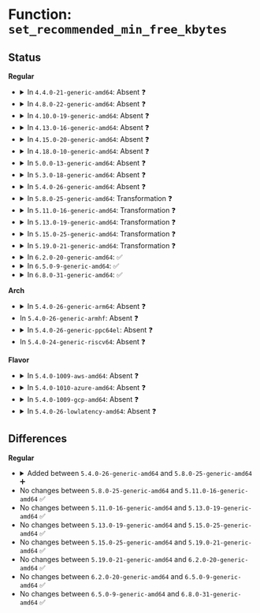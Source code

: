 # Function: <code>set_recommended_min_free_kbytes</code>

## Status
<b>Regular</b>
<ul>
<li>
<details>
<summary>In <code>4.4.0-21-generic-amd64</code>: Absent ❓</summary>

```json
{
  "name": "set_recommended_min_free_kbytes",
  "collision_type": "Unique Static",
  "inline_type": "Full",
  "funcs": [
    {
      "addr": 18446744071580893358,
      "name": "set_recommended_min_free_kbytes",
      "external": false,
      "loc": "mm/huge_memory.c:110",
      "file": "mm/huge_memory.c",
      "inline": "not declared, inlined",
      "caller_inline": [],
      "caller_func": []
    }
  ],
  "symbols": []
}
```
</details>
</li>
<li>
<details>
<summary>In <code>4.8.0-22-generic-amd64</code>: Absent ❓</summary>

```json
{
  "name": "set_recommended_min_free_kbytes",
  "collision_type": "Unique Static",
  "inline_type": "Full",
  "funcs": [
    {
      "addr": 18446744071581060380,
      "name": "set_recommended_min_free_kbytes",
      "external": false,
      "loc": "mm/khugepaged.c:1858",
      "file": "mm/khugepaged.c",
      "inline": "not declared, inlined",
      "caller_inline": [
        "mm/khugepaged.c:start_stop_khugepaged"
      ],
      "caller_func": []
    }
  ],
  "symbols": []
}
```
</details>
</li>
<li>
<details>
<summary>In <code>4.10.0-19-generic-amd64</code>: Absent ❓</summary>

```json
{
  "name": "set_recommended_min_free_kbytes",
  "collision_type": "Unique Static",
  "inline_type": "Full",
  "funcs": [
    {
      "addr": 18446744071581135644,
      "name": "set_recommended_min_free_kbytes",
      "external": false,
      "loc": "mm/khugepaged.c:1866",
      "file": "mm/khugepaged.c",
      "inline": "not declared, inlined",
      "caller_inline": [
        "mm/khugepaged.c:start_stop_khugepaged"
      ],
      "caller_func": []
    }
  ],
  "symbols": []
}
```
</details>
</li>
<li>
<details>
<summary>In <code>4.13.0-16-generic-amd64</code>: Absent ❓</summary>

```json
{
  "name": "set_recommended_min_free_kbytes",
  "collision_type": "Unique Static",
  "inline_type": "Full",
  "funcs": [
    {
      "addr": 18446744071581182844,
      "name": "set_recommended_min_free_kbytes",
      "external": false,
      "loc": "mm/khugepaged.c:1867",
      "file": "mm/khugepaged.c",
      "inline": "not declared, inlined",
      "caller_inline": [
        "mm/khugepaged.c:start_stop_khugepaged"
      ],
      "caller_func": []
    }
  ],
  "symbols": []
}
```
</details>
</li>
<li>
<details>
<summary>In <code>4.15.0-20-generic-amd64</code>: Absent ❓</summary>

```json
{
  "name": "set_recommended_min_free_kbytes",
  "collision_type": "Unique Static",
  "inline_type": "Full",
  "funcs": [
    {
      "addr": 18446744071581312012,
      "name": "set_recommended_min_free_kbytes",
      "external": false,
      "loc": "mm/khugepaged.c:1873",
      "file": "mm/khugepaged.c",
      "inline": "not declared, inlined",
      "caller_inline": [
        "mm/khugepaged.c:start_stop_khugepaged"
      ],
      "caller_func": []
    }
  ],
  "symbols": []
}
```
</details>
</li>
<li>
<details>
<summary>In <code>4.18.0-10-generic-amd64</code>: Absent ❓</summary>

```json
{
  "name": "set_recommended_min_free_kbytes",
  "collision_type": "Unique Static",
  "inline_type": "Full",
  "funcs": [
    {
      "addr": 18446744071581458736,
      "name": "set_recommended_min_free_kbytes",
      "external": false,
      "loc": "mm/khugepaged.c:1873",
      "file": "mm/khugepaged.c",
      "inline": "not declared, inlined",
      "caller_inline": [
        "mm/khugepaged.c:start_stop_khugepaged"
      ],
      "caller_func": []
    }
  ],
  "symbols": []
}
```
</details>
</li>
<li>
<details>
<summary>In <code>5.0.0-13-generic-amd64</code>: Absent ❓</summary>

```json
{
  "name": "set_recommended_min_free_kbytes",
  "collision_type": "Unique Static",
  "inline_type": "Full",
  "funcs": [
    {
      "addr": 18446744071581542416,
      "name": "set_recommended_min_free_kbytes",
      "external": false,
      "loc": "mm/khugepaged.c:1862",
      "file": "mm/khugepaged.c",
      "inline": "not declared, inlined",
      "caller_inline": [
        "mm/khugepaged.c:start_stop_khugepaged"
      ],
      "caller_func": []
    }
  ],
  "symbols": []
}
```
</details>
</li>
<li>
<details>
<summary>In <code>5.3.0-18-generic-amd64</code>: Absent ❓</summary>

```json
{
  "name": "set_recommended_min_free_kbytes",
  "collision_type": "Unique Static",
  "inline_type": "Full",
  "funcs": [
    {
      "addr": 18446744071581651424,
      "name": "set_recommended_min_free_kbytes",
      "external": false,
      "loc": "mm/khugepaged.c:1868",
      "file": "mm/khugepaged.c",
      "inline": "not declared, inlined",
      "caller_inline": [
        "mm/khugepaged.c:start_stop_khugepaged"
      ],
      "caller_func": []
    }
  ],
  "symbols": []
}
```
</details>
</li>
<li>
<details>
<summary>In <code>5.4.0-26-generic-amd64</code>: Absent ❓</summary>

```json
{
  "name": "set_recommended_min_free_kbytes",
  "collision_type": "Unique Static",
  "inline_type": "Full",
  "funcs": [
    {
      "addr": 18446744071581723952,
      "name": "set_recommended_min_free_kbytes",
      "external": false,
      "loc": "mm/khugepaged.c:2123",
      "file": "mm/khugepaged.c",
      "inline": "not declared, inlined",
      "caller_inline": [
        "mm/khugepaged.c:start_stop_khugepaged"
      ],
      "caller_func": []
    }
  ],
  "symbols": []
}
```
</details>
</li>
<li>
<details>
<summary>In <code>5.8.0-25-generic-amd64</code>: Transformation ❓</summary>

```c
void set_recommended_min_free_kbytes()
```

```json
{
  "name": "set_recommended_min_free_kbytes",
  "collision_type": "Unique Static",
  "inline_type": "No",
  "funcs": [
    {
      "addr": 0,
      "name": "set_recommended_min_free_kbytes",
      "external": false,
      "loc": "mm/khugepaged.c:2249",
      "file": "mm/khugepaged.c",
      "inline": "seen, unknown",
      "caller_inline": [],
      "caller_func": [
        "mm/khugepaged.c:start_stop_khugepaged"
      ]
    }
  ],
  "symbols": [
    {
      "addr": 18446744071581923824,
      "name": "set_recommended_min_free_kbytes",
      "section": ".text",
      "bind": "STB_LOCAL",
      "size": 193
    },
    {
      "addr": 18446744071581942061,
      "name": "set_recommended_min_free_kbytes.cold",
      "section": ".text",
      "bind": "STB_LOCAL",
      "size": 28
    }
  ]
}
```
</details>
</li>
<li>
<details>
<summary>In <code>5.11.0-16-generic-amd64</code>: Transformation ❓</summary>

```c
void set_recommended_min_free_kbytes()
```

```json
{
  "name": "set_recommended_min_free_kbytes",
  "collision_type": "Unique Static",
  "inline_type": "No",
  "funcs": [
    {
      "addr": 0,
      "name": "set_recommended_min_free_kbytes",
      "external": false,
      "loc": "mm/khugepaged.c:2286",
      "file": "mm/khugepaged.c",
      "inline": "seen, unknown",
      "caller_inline": [],
      "caller_func": [
        "mm/khugepaged.c:khugepaged_min_free_kbytes_update",
        "mm/khugepaged.c:start_stop_khugepaged"
      ]
    }
  ],
  "symbols": [
    {
      "addr": 18446744071581970912,
      "name": "set_recommended_min_free_kbytes",
      "section": ".text",
      "bind": "STB_LOCAL",
      "size": 193
    },
    {
      "addr": 18446744071591336797,
      "name": "set_recommended_min_free_kbytes.cold",
      "section": ".text",
      "bind": "STB_LOCAL",
      "size": 28
    }
  ]
}
```
</details>
</li>
<li>
<details>
<summary>In <code>5.13.0-19-generic-amd64</code>: Transformation ❓</summary>

```c
void set_recommended_min_free_kbytes()
```

```json
{
  "name": "set_recommended_min_free_kbytes",
  "collision_type": "Unique Static",
  "inline_type": "No",
  "funcs": [
    {
      "addr": 0,
      "name": "set_recommended_min_free_kbytes",
      "external": false,
      "loc": "mm/khugepaged.c:2274",
      "file": "mm/khugepaged.c",
      "inline": "seen, unknown",
      "caller_inline": [],
      "caller_func": [
        "mm/khugepaged.c:khugepaged_min_free_kbytes_update",
        "mm/khugepaged.c:start_stop_khugepaged"
      ]
    }
  ],
  "symbols": [
    {
      "addr": 18446744071581999024,
      "name": "set_recommended_min_free_kbytes",
      "section": ".text",
      "bind": "STB_LOCAL",
      "size": 193
    },
    {
      "addr": 18446744071591279481,
      "name": "set_recommended_min_free_kbytes.cold",
      "section": ".text",
      "bind": "STB_LOCAL",
      "size": 28
    }
  ]
}
```
</details>
</li>
<li>
<details>
<summary>In <code>5.15.0-25-generic-amd64</code>: Transformation ❓</summary>

```c
void set_recommended_min_free_kbytes()
```

```json
{
  "name": "set_recommended_min_free_kbytes",
  "collision_type": "Unique Static",
  "inline_type": "No",
  "funcs": [
    {
      "addr": 0,
      "name": "set_recommended_min_free_kbytes",
      "external": false,
      "loc": "mm/khugepaged.c:2296",
      "file": "mm/khugepaged.c",
      "inline": "seen, unknown",
      "caller_inline": [],
      "caller_func": [
        "mm/khugepaged.c:khugepaged_min_free_kbytes_update",
        "mm/khugepaged.c:start_stop_khugepaged"
      ]
    }
  ],
  "symbols": [
    {
      "addr": 18446744071582301088,
      "name": "set_recommended_min_free_kbytes",
      "section": ".text",
      "bind": "STB_LOCAL",
      "size": 193
    },
    {
      "addr": 18446744071592224318,
      "name": "set_recommended_min_free_kbytes.cold",
      "section": ".text",
      "bind": "STB_LOCAL",
      "size": 28
    }
  ]
}
```
</details>
</li>
<li>
<details>
<summary>In <code>5.19.0-21-generic-amd64</code>: Transformation ❓</summary>

```c
void set_recommended_min_free_kbytes()
```

```json
{
  "name": "set_recommended_min_free_kbytes",
  "collision_type": "Unique Static",
  "inline_type": "No",
  "funcs": [
    {
      "addr": 0,
      "name": "set_recommended_min_free_kbytes",
      "external": false,
      "loc": "mm/khugepaged.c:2309",
      "file": "mm/khugepaged.c",
      "inline": "seen, unknown",
      "caller_inline": [],
      "caller_func": [
        "mm/khugepaged.c:khugepaged_min_free_kbytes_update",
        "mm/khugepaged.c:start_stop_khugepaged"
      ]
    }
  ],
  "symbols": [
    {
      "addr": 18446744071582790816,
      "name": "set_recommended_min_free_kbytes",
      "section": ".text",
      "bind": "STB_LOCAL",
      "size": 235
    },
    {
      "addr": 18446744071594003468,
      "name": "set_recommended_min_free_kbytes.cold",
      "section": ".text",
      "bind": "STB_LOCAL",
      "size": 28
    }
  ]
}
```
</details>
</li>
<li>
<details>
<summary>In <code>6.2.0-20-generic-amd64</code>: ✅</summary>

```c
void set_recommended_min_free_kbytes()
```

```json
{
  "name": "set_recommended_min_free_kbytes",
  "collision_type": "Unique Static",
  "inline_type": "No",
  "funcs": [
    {
      "addr": 18446744071583325216,
      "name": "set_recommended_min_free_kbytes",
      "external": false,
      "loc": "mm/khugepaged.c:2509",
      "file": "mm/khugepaged.c",
      "inline": "seen, unknown",
      "caller_inline": [],
      "caller_func": [
        "mm/khugepaged.c:khugepaged_min_free_kbytes_update",
        "mm/khugepaged.c:start_stop_khugepaged"
      ]
    }
  ],
  "symbols": [
    {
      "addr": 18446744071583325216,
      "name": "set_recommended_min_free_kbytes",
      "section": ".text",
      "bind": "STB_LOCAL",
      "size": 254
    }
  ]
}
```
</details>
</li>
<li>
<details>
<summary>In <code>6.5.0-9-generic-amd64</code>: ✅</summary>

```c
void set_recommended_min_free_kbytes()
```

```json
{
  "name": "set_recommended_min_free_kbytes",
  "collision_type": "Unique Static",
  "inline_type": "No",
  "funcs": [
    {
      "addr": 18446744071583544064,
      "name": "set_recommended_min_free_kbytes",
      "external": false,
      "loc": "mm/khugepaged.c:2698",
      "file": "mm/khugepaged.c",
      "inline": "seen, unknown",
      "caller_inline": [],
      "caller_func": [
        "mm/khugepaged.c:khugepaged_min_free_kbytes_update",
        "mm/khugepaged.c:start_stop_khugepaged"
      ]
    }
  ],
  "symbols": [
    {
      "addr": 18446744071583544064,
      "name": "set_recommended_min_free_kbytes",
      "section": ".text",
      "bind": "STB_LOCAL",
      "size": 254
    }
  ]
}
```
</details>
</li>
<li>
<details>
<summary>In <code>6.8.0-31-generic-amd64</code>: ✅</summary>

```c
void set_recommended_min_free_kbytes()
```

```json
{
  "name": "set_recommended_min_free_kbytes",
  "collision_type": "Unique Static",
  "inline_type": "No",
  "funcs": [
    {
      "addr": 18446744071583740976,
      "name": "set_recommended_min_free_kbytes",
      "external": false,
      "loc": "mm/khugepaged.c:2577",
      "file": "mm/khugepaged.c",
      "inline": "seen, unknown",
      "caller_inline": [],
      "caller_func": [
        "mm/khugepaged.c:khugepaged_min_free_kbytes_update",
        "mm/khugepaged.c:start_stop_khugepaged"
      ]
    }
  ],
  "symbols": [
    {
      "addr": 18446744071583740976,
      "name": "set_recommended_min_free_kbytes",
      "section": ".text",
      "bind": "STB_LOCAL",
      "size": 277
    }
  ]
}
```
</details>
</li>
</ul>
<b>Arch</b>
<ul>
<li>
<details>
<summary>In <code>5.4.0-26-generic-arm64</code>: Absent ❓</summary>

```json
{
  "name": "set_recommended_min_free_kbytes",
  "collision_type": "Unique Static",
  "inline_type": "Full",
  "funcs": [
    {
      "addr": 18446603336493171592,
      "name": "set_recommended_min_free_kbytes",
      "external": false,
      "loc": "mm/khugepaged.c:2123",
      "file": "mm/khugepaged.c",
      "inline": "not declared, inlined",
      "caller_inline": [
        "mm/khugepaged.c:start_stop_khugepaged"
      ],
      "caller_func": []
    }
  ],
  "symbols": []
}
```
</details>
</li>
<li>
In <code>5.4.0-26-generic-armhf</code>: Absent ❓
</li>
<li>
<details>
<summary>In <code>5.4.0-26-generic-ppc64el</code>: Absent ❓</summary>

```json
{
  "name": "set_recommended_min_free_kbytes",
  "collision_type": "Unique Static",
  "inline_type": "Full",
  "funcs": [
    {
      "addr": 13835058055286667404,
      "name": "set_recommended_min_free_kbytes",
      "external": false,
      "loc": "mm/khugepaged.c:2123",
      "file": "mm/khugepaged.c",
      "inline": "not declared, inlined",
      "caller_inline": [
        "mm/khugepaged.c:start_stop_khugepaged"
      ],
      "caller_func": []
    }
  ],
  "symbols": []
}
```
</details>
</li>
<li>
In <code>5.4.0-24-generic-riscv64</code>: Absent ❓
</li>
</ul>
<b>Flavor</b>
<ul>
<li>
<details>
<summary>In <code>5.4.0-1009-aws-amd64</code>: Absent ❓</summary>

```json
{
  "name": "set_recommended_min_free_kbytes",
  "collision_type": "Unique Static",
  "inline_type": "Full",
  "funcs": [
    {
      "addr": 18446744071581692688,
      "name": "set_recommended_min_free_kbytes",
      "external": false,
      "loc": "mm/khugepaged.c:2123",
      "file": "mm/khugepaged.c",
      "inline": "not declared, inlined",
      "caller_inline": [
        "mm/khugepaged.c:start_stop_khugepaged"
      ],
      "caller_func": []
    }
  ],
  "symbols": []
}
```
</details>
</li>
<li>
<details>
<summary>In <code>5.4.0-1010-azure-amd64</code>: Absent ❓</summary>

```json
{
  "name": "set_recommended_min_free_kbytes",
  "collision_type": "Unique Static",
  "inline_type": "Full",
  "funcs": [
    {
      "addr": 18446744071581631712,
      "name": "set_recommended_min_free_kbytes",
      "external": false,
      "loc": "mm/khugepaged.c:2123",
      "file": "mm/khugepaged.c",
      "inline": "not declared, inlined",
      "caller_inline": [
        "mm/khugepaged.c:start_stop_khugepaged"
      ],
      "caller_func": []
    }
  ],
  "symbols": []
}
```
</details>
</li>
<li>
<details>
<summary>In <code>5.4.0-1009-gcp-amd64</code>: Absent ❓</summary>

```json
{
  "name": "set_recommended_min_free_kbytes",
  "collision_type": "Unique Static",
  "inline_type": "Full",
  "funcs": [
    {
      "addr": 18446744071581684000,
      "name": "set_recommended_min_free_kbytes",
      "external": false,
      "loc": "mm/khugepaged.c:2123",
      "file": "mm/khugepaged.c",
      "inline": "not declared, inlined",
      "caller_inline": [
        "mm/khugepaged.c:start_stop_khugepaged"
      ],
      "caller_func": []
    }
  ],
  "symbols": []
}
```
</details>
</li>
<li>
<details>
<summary>In <code>5.4.0-26-lowlatency-amd64</code>: Absent ❓</summary>

```json
{
  "name": "set_recommended_min_free_kbytes",
  "collision_type": "Unique Static",
  "inline_type": "Full",
  "funcs": [
    {
      "addr": 18446744071581750880,
      "name": "set_recommended_min_free_kbytes",
      "external": false,
      "loc": "mm/khugepaged.c:2123",
      "file": "mm/khugepaged.c",
      "inline": "not declared, inlined",
      "caller_inline": [
        "mm/khugepaged.c:start_stop_khugepaged"
      ],
      "caller_func": []
    }
  ],
  "symbols": []
}
```
</details>
</li>
</ul>

## Differences
<b>Regular</b>
<ul>
<li>
<details>
<summary>Added between <code>5.4.0-26-generic-amd64</code> and <code>5.8.0-25-generic-amd64</code> ➕</summary>

```c
void set_recommended_min_free_kbytes()
```
</details>
</li>
<li>
No changes between <code>5.8.0-25-generic-amd64</code> and <code>5.11.0-16-generic-amd64</code> ✅
</li>
<li>
No changes between <code>5.11.0-16-generic-amd64</code> and <code>5.13.0-19-generic-amd64</code> ✅
</li>
<li>
No changes between <code>5.13.0-19-generic-amd64</code> and <code>5.15.0-25-generic-amd64</code> ✅
</li>
<li>
No changes between <code>5.15.0-25-generic-amd64</code> and <code>5.19.0-21-generic-amd64</code> ✅
</li>
<li>
No changes between <code>5.19.0-21-generic-amd64</code> and <code>6.2.0-20-generic-amd64</code> ✅
</li>
<li>
No changes between <code>6.2.0-20-generic-amd64</code> and <code>6.5.0-9-generic-amd64</code> ✅
</li>
<li>
No changes between <code>6.5.0-9-generic-amd64</code> and <code>6.8.0-31-generic-amd64</code> ✅
</li>
</ul>
